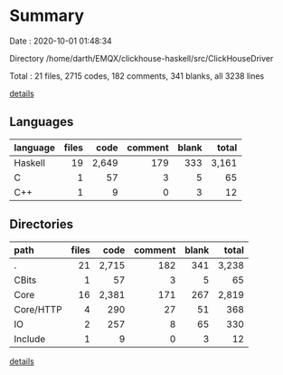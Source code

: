 # Summary

Date : 2020-10-01 01:48:34

Directory /home/darth/EMQX/clickhouse-haskell/src/ClickHouseDriver

Total : 21 files,  2715 codes, 182 comments, 341 blanks, all 3238 lines

[details](details.md)

## Languages
| language | files | code | comment | blank | total |
| :--- | ---: | ---: | ---: | ---: | ---: |
| Haskell | 19 | 2,649 | 179 | 333 | 3,161 |
| C | 1 | 57 | 3 | 5 | 65 |
| C++ | 1 | 9 | 0 | 3 | 12 |

## Directories
| path | files | code | comment | blank | total |
| :--- | ---: | ---: | ---: | ---: | ---: |
| . | 21 | 2,715 | 182 | 341 | 3,238 |
| CBits | 1 | 57 | 3 | 5 | 65 |
| Core | 16 | 2,381 | 171 | 267 | 2,819 |
| Core/HTTP | 4 | 290 | 27 | 51 | 368 |
| IO | 2 | 257 | 8 | 65 | 330 |
| Include | 1 | 9 | 0 | 3 | 12 |

[details](details.md)